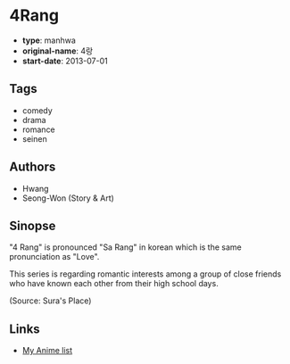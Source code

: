 # 4Rang

-   **type**: manhwa
-   **original-name**: 4랑
-   **start-date**: 2013-07-01

## Tags

-   comedy
-   drama
-   romance
-   seinen

## Authors

-   Hwang
-   Seong-Won (Story & Art)

## Sinopse

"4 Rang" is pronounced "Sa Rang" in korean which is the same pronunciation as "Love".

This series is regarding romantic interests among a group of close friends who have known each other from their high school days.

(Source: Sura's Place)

## Links

-   [My Anime list](https://myanimelist.net/manga/61413/4Rang)
